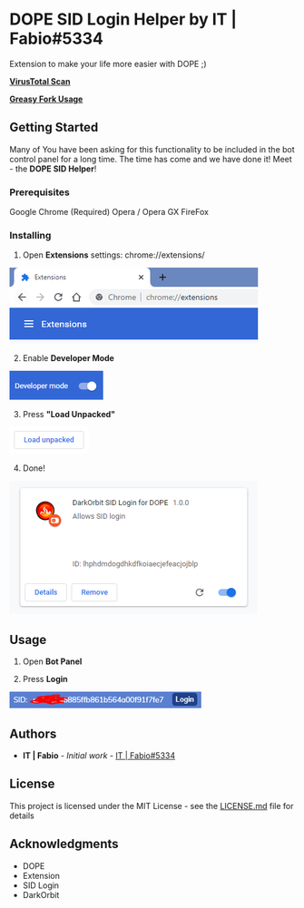 # DOPE SID Login Helper by IT | Fabio#5334

Extension to make your life more easier with DOPE ;)

**[VirusTotal Scan](https://www.virustotal.com/gui/file/92a7e0c0ae44218aedeba10bd26296ee0f2e5d05c5b5cbec721bd81dd88baead/detection)**

**[Greasy Fork Usage](https://greasyfork.org/it/scripts/395707-dope-helper-dosid)**

## Getting Started

Many of You have been asking for this functionality to be included in the bot control panel for a long time. 
The time has come and we have done it! 
Meet - the **DOPE SID Helper**!

### Prerequisites

Google Chrome (Required)
Opera / Opera GX
FireFox

### Installing

1) Open **Extensions** settings: chrome://extensions/

![Extensions](https://github.com/Gagong/DOPE-SID-Login/raw/master/Docs/Extensions.PNG)

2) Enable **Developer Mode**

![DeveloperMode](https://github.com/Gagong/DOPE-SID-Login/raw/master/Docs/DeveloperMode.PNG)

3) Press **"Load Unpacked"**

![LoadUnpacked](https://github.com/Gagong/DOPE-SID-Login/raw/master/Docs/LoadUnpacked.PNG)

4) Done!

![Done](https://github.com/Gagong/DOPE-SID-Login/raw/master/Docs/Done.PNG)

## Usage

1) Open **Bot Panel**

2) Press **Login**

![Login](https://github.com/Gagong/DOPE-SID-Login/raw/master/Docs/SID.PNG)

## Authors

* **IT | Fabio** - *Initial work* - [IT | Fabio#5334](https://github.com/fabio1999ita)

## License

This project is licensed under the MIT License - see the [LICENSE.md](LICENSE.md) file for details

## Acknowledgments

* DOPE
* Extension
* SID Login
* DarkOrbit
